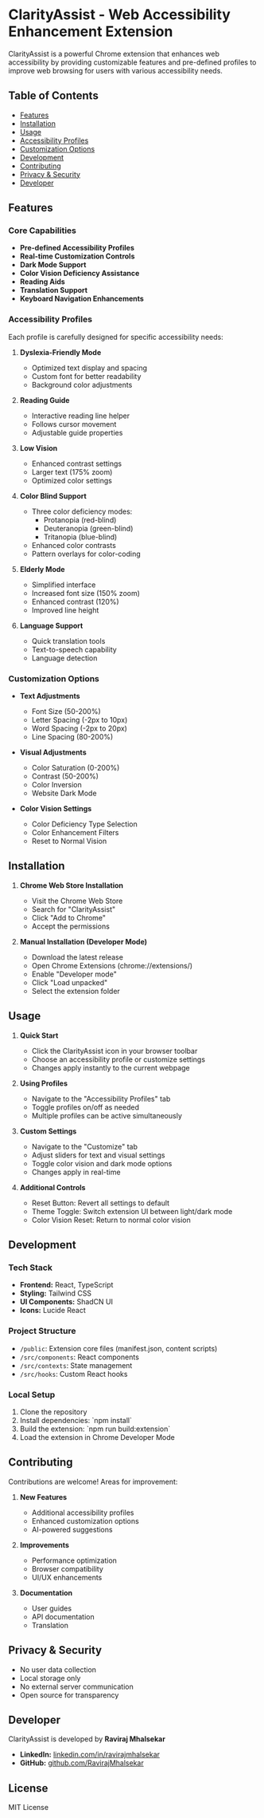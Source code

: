 # ClarityAssist - Web Accessibility Enhancement Extension

ClarityAssist is a powerful Chrome extension that enhances web accessibility by providing customizable features and pre-defined profiles to improve web browsing for users with various accessibility needs.

## Table of Contents

- [Features](#features)
- [Installation](#installation)
- [Usage](#usage)
- [Accessibility Profiles](#accessibility-profiles)
- [Customization Options](#customization-options)
- [Development](#development)
- [Contributing](#contributing)
- [Privacy & Security](#privacy--security)
- [Developer](#developer)

## Features

### Core Capabilities
- **Pre-defined Accessibility Profiles**
- **Real-time Customization Controls**
- **Dark Mode Support**
- **Color Vision Deficiency Assistance**
- **Reading Aids**
- **Translation Support**
- **Keyboard Navigation Enhancements**

### Accessibility Profiles

Each profile is carefully designed for specific accessibility needs:

1. **Dyslexia-Friendly Mode**
   - Optimized text display and spacing
   - Custom font for better readability
   - Background color adjustments

2. **Reading Guide**
   - Interactive reading line helper
   - Follows cursor movement
   - Adjustable guide properties

3. **Low Vision**
   - Enhanced contrast settings
   - Larger text (175% zoom)
   - Optimized color settings

4. **Color Blind Support**
   - Three color deficiency modes:
     - Protanopia (red-blind)
     - Deuteranopia (green-blind)
     - Tritanopia (blue-blind)
   - Enhanced color contrasts
   - Pattern overlays for color-coding

5. **Elderly Mode**
   - Simplified interface
   - Increased font size (150% zoom)
   - Enhanced contrast (120%)
   - Improved line height

6. **Language Support**
   - Quick translation tools
   - Text-to-speech capability
   - Language detection

### Customization Options

- **Text Adjustments**
  - Font Size (50-200%)
  - Letter Spacing (-2px to 10px)
  - Word Spacing (-2px to 20px)
  - Line Spacing (80-200%)

- **Visual Adjustments**
  - Color Saturation (0-200%)
  - Contrast (50-200%)
  - Color Inversion
  - Website Dark Mode

- **Color Vision Settings**
  - Color Deficiency Type Selection
  - Color Enhancement Filters
  - Reset to Normal Vision

## Installation

1. **Chrome Web Store Installation**
   - Visit the Chrome Web Store
   - Search for "ClarityAssist"
   - Click "Add to Chrome"
   - Accept the permissions

2. **Manual Installation (Developer Mode)**
   - Download the latest release
   - Open Chrome Extensions (chrome://extensions/)
   - Enable "Developer mode"
   - Click "Load unpacked"
   - Select the extension folder

## Usage

1. **Quick Start**
   - Click the ClarityAssist icon in your browser toolbar
   - Choose an accessibility profile or customize settings
   - Changes apply instantly to the current webpage

2. **Using Profiles**
   - Navigate to the "Accessibility Profiles" tab
   - Toggle profiles on/off as needed
   - Multiple profiles can be active simultaneously

3. **Custom Settings**
   - Navigate to the "Customize" tab
   - Adjust sliders for text and visual settings
   - Toggle color vision and dark mode options
   - Changes apply in real-time

4. **Additional Controls**
   - Reset Button: Revert all settings to default
   - Theme Toggle: Switch extension UI between light/dark mode
   - Color Vision Reset: Return to normal color vision

## Development

### Tech Stack
- **Frontend:** React, TypeScript
- **Styling:** Tailwind CSS
- **UI Components:** ShadCN UI
- **Icons:** Lucide React

### Project Structure
- `/public`: Extension core files (manifest.json, content scripts)
- `/src/components`: React components
- `/src/contexts`: State management
- `/src/hooks`: Custom React hooks

### Local Setup
1. Clone the repository
2. Install dependencies: \`npm install\`
3. Build the extension: \`npm run build:extension\`
4. Load the extension in Chrome Developer Mode

## Contributing

Contributions are welcome! Areas for improvement:

1. **New Features**
   - Additional accessibility profiles
   - Enhanced customization options
   - AI-powered suggestions

2. **Improvements**
   - Performance optimization
   - Browser compatibility
   - UI/UX enhancements

3. **Documentation**
   - User guides
   - API documentation
   - Translation

## Privacy & Security

- No user data collection
- Local storage only
- No external server communication
- Open source for transparency

## Developer

ClarityAssist is developed by **Raviraj Mhalsekar**

- **LinkedIn:** [linkedin.com/in/ravirajmhalsekar](https://www.linkedin.com/in/ravirajmhalsekar)
- **GitHub:** [github.com/RavirajMhalsekar](https://github.com/RavirajMhalsekar)

## License

MIT License
